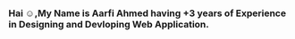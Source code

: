 ### Hai ☺️,My Name is Aarfi Ahmed having +3 years of Experience in Designing  and Devloping Web Application. ###

